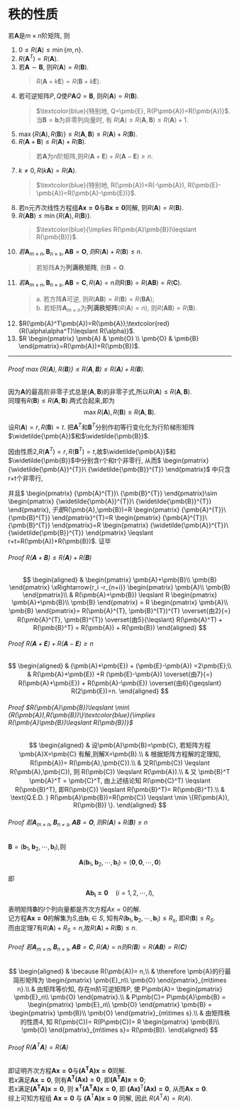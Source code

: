 # 秩的性质

若$\pmb{A}$是$m \times n$阶矩阵, 则

1. $0 \leqslant R(\pmb{A}) \leqslant \min\{m, n\}$.
2. $R(\pmb{A}^{T})=R(\pmb{A})$.
3. 若$\pmb{A} \sim \pmb{B}$, 则$R(\pmb{A})=R(\pmb{B})$.
   > $R(\pmb{A}+k\pmb{E})=R(\pmb{B}+k\pmb{E})$.
4. 若可逆矩阵$P,Q$使$P\pmb{A}Q=\pmb{B}$, 则$R(\pmb{A})=R(\pmb{B})$.
   > $\textcolor{blue}{特别地, Q=\pmb{E}, R(P\pmb{A})=R(\pmb{A})}$. <BR>
   > 当$\pmb{B}=\pmb{b}$为非零列向量时, 有 $R(\pmb{A}) \leqslant R(\pmb{A},\pmb{B}) \leqslant R(\pmb{A}) + 1$. <BR>
5. $\max\{R(\pmb{A}),R(\pmb{B})\}\leqslant R(\pmb{A},\pmb{B})\leqslant R(\pmb{A})+R(\pmb{B})$.
6. $R(\pmb{A}+\pmb{B}) \leqslant R(\pmb{A})+R(\pmb{B})$.
   > 若$\pmb{A}$为n阶矩阵,则$R(\pmb{A}+\pmb{E})+R(\pmb{A}-\pmb{E}) \geqslant n$.
7. $k\not=0, R(k\pmb{A})=R(\pmb{A})$.
   > $\textcolor{blue}{特别地, R(\pmb{A})=R(-\pmb{A}), R(\pmb{E}-\pmb{A})=R(\pmb{A}-\pmb{E})}$.
8. 若n元齐次线性方程组$\pmb{Ax=0}$与$\pmb{Bx=0}$同解, 则$R(\pmb{A})=R(\pmb{B})$.
9. $R(\pmb{A}\pmb{B})\leqslant \min\{R(\pmb{A}),R(\pmb{B})\}$.
   > $\textcolor{blue}{\implies R(\pmb{A}\pmb{B})\leqslant R(\pmb{B})}$.
10. $若\pmb{A}_{m \times n},\pmb{B}_{n \times s},\pmb{A}\pmb{B}=\pmb{O}, 则R(\pmb{A})+R(\pmb{B}) \leqslant n$.
    > 若矩阵$\pmb{A}$为**列满秩矩阵**, 则$\pmb{B}=\pmb{O}$.
11. $若\pmb{A}_{m \times n},\pmb{B}_{n \times s},\pmb{A}\pmb{B}=\pmb{C}, R(\pmb{A})=n 则R(\pmb{B})= R(\pmb{A}\pmb{B})=R(\pmb{C})$.
    > a. 若方阵$\pmb{A}$可逆, 则$R(\pmb{A}\pmb{B})=R(\pmb{B})=R(\pmb{B}\pmb{A})$; <BR>
    > b. 若矩阵$\pmb{A}_{m\times n}$为**列满秩矩阵**($R(\pmb{A})=n$), 则$R(\pmb{A}\pmb{B})=R(\pmb{B})$.
12. $R(\pmb{A}^T\pmb{A})=R(\pmb{A});\textcolor{red}{R(\alpha\alpha^T)\leqslant R(\alpha)}$.
13. $R
\begin{pmatrix}
	\pmb{A} & \pmb{O} \\
	\pmb{O} & \pmb{B}
\end{pmatrix}=R(\pmb{A})+R(\pmb{B})$.

---

###### Proof $\max\{R(\pmb{A}),R(\pmb{B})\}\leqslant R(\pmb{A},\pmb{B})\leqslant R(\pmb{A})+R(\pmb{B})$.

因为$\pmb{A}$的最高阶非零子式总是$(\pmb{A},\pmb{B})$的非零子式,所以$R(\pmb{A}) \leqslant R(\pmb{A},\pmb{B})$. <BR>
同理有$R(\pmb{B})\leqslant R(\pmb{A},\pmb{B})$.两式合起来,即为
$$\max{R(\pmb{A}),R(\pmb{B})}\leqslant R(\pmb{A},\pmb{B}).$$

设$R(\pmb{A})=r,R(\pmb{B})=t$.
把$\pmb{A}^{T}$和$\pmb{B}^{T}$分别作初等行变化化为行阶梯形矩阵$\widetilde{\pmb{A}}$和$\widetilde{\pmb{B}}$.

因由性质2,$R(\pmb{A}^{T})=r,R(\pmb{B}^{T})=t$,故$\widetilde{\pmb{A}}$和$\widetilde{\pmb{B}}$中分别含r个和t个非零行,
从而$
\begin{pmatrix}
	{\widetilde{\pmb{A}}^{T}}\\
	{\widetilde{\pmb{B}}^{T}}
\end{pmatrix}$
中只含r+t个非零行,

并且$
\begin{pmatrix}
	{\pmb{A}^{T}}\\
	{\pmb{B}^{T}}
\end{pmatrix}\sim
\begin{pmatrix}
	{\widetilde{\pmb{A}}^{T}}\\
	{\widetilde{\pmb{B}}^{T}}
\end{pmatrix}$,
于是$R(\pmb{A},\pmb{B})=R
\begin{pmatrix}
	{\pmb{A}^{T}}\\
	{\pmb{B}^{T}}
\end{pmatrix}^{T}=R
\begin{pmatrix}
	{\pmb{A}^{T}}\\
	{\pmb{B}^{T}}
\end{pmatrix}=R
\begin{pmatrix}
	{\widetilde{\pmb{A}}^{T}}\\
	{\widetilde{\pmb{B}}^{T}}
\end{pmatrix} \leqslant r+t=R(\pmb{A})+R(\pmb{B})$.
证毕

###### Proof $R(\pmb{A}+\pmb{B}) \leqslant R(\pmb{A})+R(\pmb{B})$

$$
\begin{aligned}
	&
	\begin{pmatrix}
		\pmb{A}+\pmb{B}\\
		\pmb{B}
	\end{pmatrix}
	\xRightarrow{r_i -r_{n+i}}
	\begin{pmatrix}
		\pmb{A}\\
		\pmb{B}
	\end{pmatrix}\\
	& R(\pmb{A}+\pmb{B}) \leqslant R
	\begin{pmatrix}
		\pmb{A}+\pmb{B}\\
		\pmb{B}
	\end{pmatrix} = R
	\begin{pmatrix}
		\pmb{A}\\
		\pmb{B}
	\end{pmatrix}=
	R(\pmb{A}^{T}, \pmb{B}^{T})^{T} \overset{由2}{=}
	R(\pmb{A}^{T}, \pmb{B}^{T}) \overset{由5}{\leqslant}
	R(\pmb{A}^T) + R(\pmb{B}^T) = R(\pmb{A}) + R(\pmb{B})
\end{aligned}
$$

###### Proof $R(\pmb{A}+\pmb{E})+R(\pmb{A}-\pmb{E}) \geqslant n$

$$
\begin{aligned}
	& (\pmb{A}+\pmb{E}) + (\pmb{E}-\pmb{A}) =2\pmb{E};\\
	& R(\pmb{A}+\pmb{E}) +R (\pmb{E}-\pmb{A}) \overset{由7}{=}
	R(\pmb{A}+\pmb{E}) + R(\pmb{A}-\pmb{E}) \overset{由6}{\geqslant} R(2\pmb{E})=n.
\end{aligned}
$$

###### Proof $R(\pmb{A}\pmb{B})\leqslant \min\{R(\pmb{A}),R(\pmb{B})\}\textcolor{blue}{\implies R(\pmb{A}\pmb{B})\leqslant R(\pmb{B})}$

$$
\begin{aligned}
	& 设\pmb{A}\pmb{B}=\pmb{C}, 若矩阵方程 \pmb{A}X=\pmb{C} 有解,则解X=\pmb{B}.\\
 & 根据矩阵方程解的定理知, R(\pmb{A})= R(\pmb{A},\pmb{C}).\\
	& 又R(\pmb{C}) \leqslant R(\pmb{A},\pmb{C}), 则 R(\pmb{C}) \leqslant R(\pmb{A}).\\
	& 又 \pmb{B}^T \pmb{A}^T = \pmb{C}^T, 由上述结论知 R(\pmb{C}^T) \leqslant R(\pmb{B}^T), 即R(\pmb{C}) \leqslant R(\pmb{B}^T)= R(\pmb{B}^T).\\
	& \text{Q.E.D. } R(\pmb{A}\pmb{B})=R(\pmb{C}) \leqslant \min \{R(\pmb{A}), R(\pmb{B}) \}.
\end{aligned}
$$

###### Proof $若\pmb{A}_{m \times n},\pmb{B}_{n \times s},\pmb{A}\pmb{B}=\pmb{O}, 则R(\pmb{A})+R(\pmb{B}) \leqslant n$

$\pmb{B}=(\pmb{b}_1,\pmb{b}_2,\cdots,\pmb{b}_l)$,则

$$
\pmb{A}(\pmb{b}_1,\pmb{b}_2,\cdots,\pmb{b}_l)=(\pmb{0},\pmb{0},\cdots,\pmb{0})
$$

即

$$
\pmb{Ab_i=0}\quad(i=1,2,\cdots,l),
$$

表明矩阵$\pmb{B}$的$l$个列向量都是齐次方程$Ax=0$的解. <BR>
记方程$\pmb{Ax=0}$的解集为$S$,由$\pmb{b}_i\in S$,
知有$R(\pmb{b}_1,\pmb{b}_2,\cdots,\pmb{b}_i)\leqslant R_s$,
即$R(\pmb{B})\leqslant R_S$. <BR>
而由定理7有$R(\pmb{A})+R_S=n$,故$R(\pmb{A})+R(\pmb{B})\leqslant n$.

###### Proof $若\pmb{A}_{m \times n},\pmb{B}_{n \times s},\pmb{A}\pmb{B}=\pmb{C}, R(\pmb{A})=n 则R(\pmb{B})= R(\pmb{A}\pmb{B})=R(\pmb{C})$

$$
\begin{aligned}
	& \because R(\pmb{A})= n,\\
	& \therefore \pmb{A}的行最简形矩阵为
	\begin{pmatrix}
		\pmb{E}_n\\
		\pmb{O}
	\end{pmatrix}_{m\times n}.\\
	& 由矩阵等价知, 存在m阶可逆矩阵P, 使 P\pmb{A}=
	\begin{pmatrix}
		\pmb{E}_n\\
		\pmb{O}
	\end{pmatrix}.\\
	& P\pmb{C}= P\pmb{A}\pmb{B} =
	\begin{pmatrix}
		\pmb{E}_n\\
		\pmb{O}
	\end{pmatrix} \pmb{B} =
	\begin{pmatrix}
		\pmb{B}\\
		\pmb{O}
	\end{pmatrix}_{m\times s}.\\
	& 由矩阵秩的性质4, 知 R(\pmb{C})= R(P\pmb{C})= R
	\begin{pmatrix}
		\pmb{B}\\
		\pmb{O}
	\end{pmatrix}_{m\times s}= R(\pmb{B}).
\end{aligned}
$$

###### Proof $R(\pmb{A}^T\pmb{A})=R(\pmb{A})$

即证明齐次方程$\pmb{Ax=0}$与$\pmb{(A^TA)x=0}$同解. <BR>
若$x$满足$\pmb{Ax=0}$, 则有$\pmb{A^T(Ax)=0}$, 即$\pmb{(A^{T}A)x = 0}$; <BR>
若$x$满足$\pmb{(A^{T}A)x = 0}$, 则 $\pmb{x^{T}(A^{T}A)x = 0}$, 即 $\pmb{(Ax)^{\mathrm{T}}(Ax) = 0}$,
从而$\pmb{Ax=0}$. <BR>
综上可知方程组 $\pmb{Ax = 0}$ 与 $\pmb{(A^{\mathrm{T}}A)x = 0}$ 同解, 因此 $R(A^{\mathrm{T}}A) = R(A)$.
